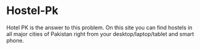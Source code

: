# Hostel-Pk
Hotel PK is the answer to this problem. On this site you can find hostels in all major cities of Pakistan right from your desktop/laptop/tablet and smart phone.
